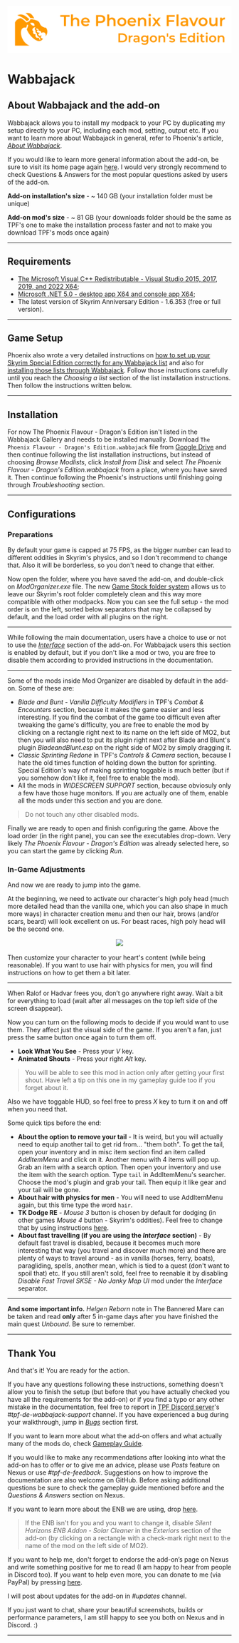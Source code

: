 ![image](images/Banner.png)

# Wabbajack

## About Wabbajack and the add-on

Wabbajack allows you to install my modpack to your PC by duplicating my setup directly to your PC, including each mod, setting, output etc. If you want to learn more about Wabbajack in general, refer to Phoenix's article, [_About Wabbajack_](https://thephoenixflavour.com/wj/about-wabbajack/).

If you would like to learn more general information about the add-on, be sure to visit its home page again [here](https://www.nexusmods.com/skyrimspecialedition/mods/51973). I would very strongly recommend to check Questions & Answers for the most popular questions asked by users of the add-on.

**Add-on installation's size** - ~ 140 GB (your installation folder must be unique)

**Add-on mod's size** - ~ 81 GB (your downloads folder should be the same as TPF's one to make the installation process faster and not to make you download TPF's mods once again)

---

## Requirements
  
  - [The Microsoft Visual C++ Redistributable - Visual Studio 2015, 2017, 2019, and 2022 X64](https://docs.microsoft.com/en-us/cpp/windows/latest-supported-vc-redist?view=msvc-160#visual-studio-2015-2017-2019-and-2022);
  - [Microsoft .NET 5.0 - desktop app X64 and console app X64](https://dotnet.microsoft.com/download/dotnet/5.0/runtime);
  - The latest version of Skyrim Anniversary Edition - 1.6.353 (free or full version).

---

## Game Setup

Phoenix also wrote a very detailed instructions on [how to set up your Skyrim Special Edition correctly for any Wabbajack list](https://thephoenixflavour.com/wj/wj-sse/game-setup/) and also for [installing those lists through Wabbajack](https://thephoenixflavour.com/wj/wj-sse/list-installation/). Follow those instructions carefully until you reach the _Choosing a list_ section of the list installation instructions. Then follow the instructions written below.

---

## Installation

For now The Phoenix Flavour - Dragon's Edition isn't listed in the Wabbajack Gallery and needs to be installed manually. Download `The Phoenix Flavour - Dragon's Edition.wabbajack` file from [Google Drive](https://drive.google.com/drive/folders/1cfY3C4EzMxlPaIDT3-hPlRZY4ni6lOcG?usp=sharing) and then continue following the list installation instructions, but instead of choosing _Browse Modlists_, click _Install from Disk_ and select _The Phoenix Flavour - Dragon's Edition.wabbajack_ from a place, where you have saved it. Then continue following the Phoenix's instructions until finishing going through _Troubleshooting_ section.

---

## Configurations

### Preparations

By default your game is capped at 75 FPS, as the bigger number can lead to different oddities in Skyrim's physics, and so I don't recommend to change that. Also it will be borderless, so you don't need to change that either.

Now open the folder, where you have saved the add-on, and double-click on _ModOrganizer.exe_ file. The new [Game Stock folder system](https://github.com/wabbajack-tools/wabbajack/wiki/Keeping-The-Game-Folder-Clean-(via-local-game-installs)) allows us to leave our Skyrim's root folder completely clean and this way more compatible with other modpacks. Now you can see the full setup - the mod order is on the left, sorted below separators that may be collapsed by default, and the load order with all plugins on the right. 

---

While following the main documentation, users have a choice to use or not to use the [_Interface_](DOCUMENTATION.md#interface-optional) section of the add-on. For Wabbajack users this section is enabled by default, but if you don't like a mod or two, you are free to disable them according to provided instructions in the documentation.

---

Some of the mods inside Mod Organizer are disabled by default in the add-on. Some of these are:
  - _Blade and Bunt - Vanilla Difficulty Modifiers_ in TPF's _Combat & Encounters_ section, because it makes the game easier and less interesting. If you find the combat of the game too difficult even after tweaking the game's difficulty, you are free to enable the mod by clicking on a rectangle right next to its name on the left side of MO2, but then you will also need to put its plugin right next after Blade and Blunt's plugin _BladeandBlunt.esp_ on the right side of MO2 by simply dragging it.
  - _Classic Sprinting Redone_ in TPF's _Controls & Camera_ section, because I hate the old times function of holding down the button for sprinting. Special Edition's way of making sprinting toggable is much better (but if you somehow don't like it, feel free to enable the mod).
  - All the mods in _WIDESCREEN SUPPORT_ section, because obviosuly only a few have those huge monitors. If you are actually one of them, enable all the mods under this section and you are done.
> Do not touch any other disabled mods.

Finally we are ready to open and finish configuring the game. Above the load order (in the right pane), you can see the executables drop-down. Very likely _The Phoenix Flavour - Dragon's Edition_ was already selected here, so you can start the game by clicking _Run_.

### In-Game Adjustments

And now we are ready to jump into the game.

At the beginning, we need to activate our character's high poly head (much more detailed head than the vanilla one, which you can also shape in much more ways) 
in character creation menu and then our hair, brows (and/or scars, beard) will look excellent on us. For beast races, high poly head will be the second one.

<p align="center">
    <img width="50%" src="https://user-images.githubusercontent.com/37147270/142765555-8a1712fb-56a2-4cbd-b3a1-0cccff838d12.png" /> 
</p>

Then customize your character to your heart's content (while being reasonable). If you want to use hair with physics for men, you will find instructions on how to get them a bit later.

---

When Ralof or Hadvar frees you, don’t go anywhere right away.
Wait a bit for everything to load (wait after all messages on the top
left side of the screen disappear).

Now you can turn on the following mods to decide if you would want to use them. They affect just the visual side of the game. 
If you aren't a fan, just press the same button once again to turn them off. 

* **Look What You See** - Press your *V* key.
* **Animated Shouts** - Press your right *Alt* key.
> You will be able to see this mod in action only after getting your first shout. Have left a tip on this one in my gameplay guide too if you forget about it.

Also we have toggable HUD, so feel free to press *X* key to turn it on and off when you need that.

Some quick tips before the end:

* **About the option to remove your tail** - It is weird, but you will actually need to equip another tail to get rid from... "them both". To get the tail, open your inventory and in misc item section find an item called _AddItemMenu_ and click on it. Another menu with 4 items will pop up. Grab an item with a search option. Then open your inventory and use the item with the search option. Type `tail` in AddItemMenu's searcher. Choose the mod's plugin and grab your tail. Then equip it like gear and your tail will be gone.
* **About hair with physics for men** - You will need to use AddItemMenu again, but this time type the word `hair`.
* **TK Dodge RE** - _Mouse 3_ button is chosen by default for dodging (in other games _Mouse 4_ button - Skyrim's oddities). Feel free to change that by using instructions [here](DOCUMENTATION.md#tk-dodge-re).
* **About fast travelling (if you are using the *Interface* section)** - By default fast travel is disabled, because it becomes much more interesting that way (you travel and discover much more) and there are plenty of ways to travel around - as in vanilla (horses, ferry, boats), paragliding, spells, another mean, which is tied to a quest (don't want to spoil that) etc. If you still aren't sold, feel free to reenable it by disabling _Disable Fast Travel SKSE - No Janky Map UI_ mod under the _Interface_ separator.

---

**And some important info.** _Helgen Reborn_ note in The Bannered Mare can be taken and read **only** after 5 in-game days after you have finished the main quest _Unbound_. Be sure to remember.

---

## Thank You

And that's it! You are ready for the action.

If you have any questions following these instructions, something doesn't allow you to finish the setup (but before that you have actually checked you have all the requirements for the add-on) or if you find a typo or any other mistake in the documentation, 
feel free to report in [TPF Discord server](https://discord.gg/tpf)'s _#tpf-de-wabbajack-support_ channel. 
If you have experienced a bug during your walkthrough, jump in [*Bugs*](DOCUMENTATION.md#bugs) section first.

If you want to learn more about what the add-on offers and what actually many of the mods do, check [Gameplay Guide](DOCUMENTATION.md#gameplay-guide). 

If you would like to make any recommendations after looking into what the add-on has to offer or to give me an advice, 
please use _Posts_ feature on Nexus or use _#tpf-de-feedback_. Suggestions on how to improve the documentation are also welcome on GitHub.
Before asking additional questions be sure to check the gameplay guide mentioned before and the _Questions & Answers_ section on Nexus.

If you want to learn more about the ENB we are using, drop [here](DOCUMENTATION.md#enb).

> If the ENB isn't for you and you want to change it, disable _Silent Horizons ENB Addon - Solar Cleaner_ in the _Exteriors_ section of the add-on (by clicking on a rectangle with a check-mark right next to the name of the mod on the left side of MO2).  

If you want to help me, don't forget to endorse the add-on’s page on Nexus and write something positive for me to read (I am happy to hear from people in Discord too). 
If you want to help even more, you can donate to me (via PayPal) by pressing [here](https://www.paypal.com/donate?hosted_button_id=9K4MGQC23DRYL).

I will post about updates for the add-on in _#updates_ channel.

If you just want to chat, share your beautiful screenshots, builds or performance parameters, I am still happy to see you both on Nexus and in Discord. :)

---
